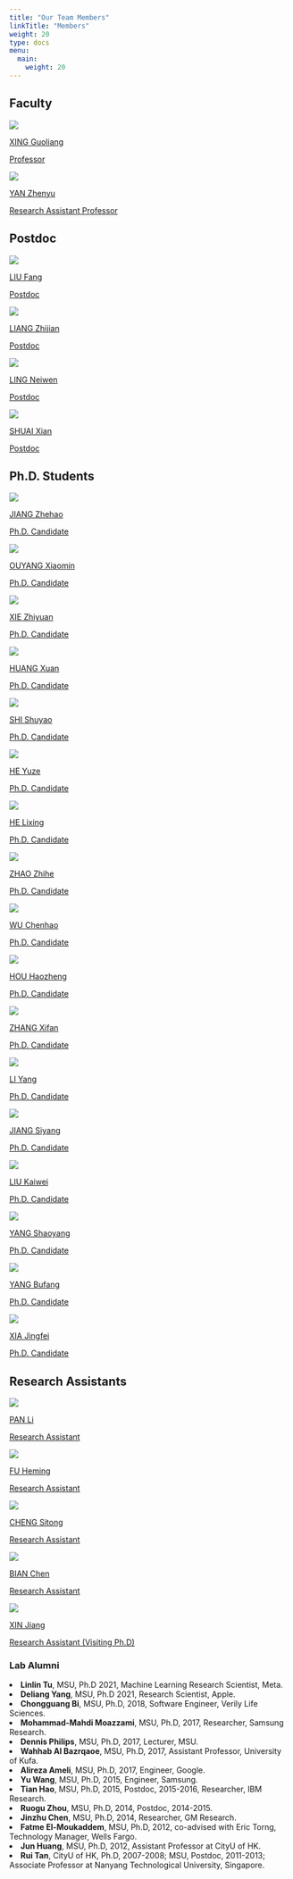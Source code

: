 ```yaml
---
title: "Our Team Members"
linkTitle: "Members"
weight: 20
type: docs
menu:
  main:
    weight: 20
---
```


## Faculty
<div class="members-block">
  <!-- ============== A block of a member ================= -->
  <a href="faculty/xing-guoliang">
    <div class="single-member wk-desk-4 wk-ipadp-4 wk-mobile-12 wk-tab-12">
      <div class="team-member-image">
        <img src="/images/members/XING-Guoliang.jpg">
      </div>
      <p class="name">
        XING Guoliang
      </p>
      <p class="position">
        Professor
      </p>
    </div>
  </a>
  <!-- ==================================================== -->
  <!-- ============== A block of a member ================= -->
  <a href="faculty/yan-zhenyu">
    <div class="single-member wk-desk-4 wk-ipadp-4 wk-mobile-12 wk-tab-12">
      <div class="team-member-image">
        <img src="/images/members/YAN-Zhenyu.jpg">
      </div>
      <p class="name">
        YAN Zhenyu
      </p>
      <p class="position">
         Research Assistant Professor
      </p>
    </div>
  </a >
  <!-- ==================================================== -->
</div>

## Postdoc

<div class="members-block">
  <!-- ============== A block of a member ================= -->
  <a href="postdoc/liu-fang">
    <div class="single-member wk-desk-4 wk-ipadp-4 wk-mobile-12 wk-tab-12">
      <div class="team-member-image">
        <img src="/images/members/LIU-Fang.jpg">
      </div>
      <p class="name">
        LIU Fang
      </p>
      <p class="position">
        Postdoc
      </p>
    </div>
  </a>
  <!-- ==================================================== -->
  <!-- ============== A block of a member ================= -->
  <a href="postdoc/liang-zhijian">
    <div class="single-member wk-desk-4 wk-ipadp-4 wk-mobile-12 wk-tab-12">
      <div class="team-member-image">
        <img src="/images/members/LIANG-Zhijian.jpg">
      </div>
      <p class="name">
        LIANG Zhijian
      </p>
      <p class="position">
        Postdoc
      </p>
    </div>
  </a>
  <!-- ==================================================== -->
  <!-- ============== A block of a member ================= -->
  <a href="postdoc/ling-neiwen">
    <div class="single-member wk-desk-4 wk-ipadp-4 wk-mobile-12 wk-tab-12">
      <div class="team-member-image">
        <img src="/images/members/LING-Neiwen.jpg">
      </div>
      <p class="name">
        LING Neiwen
      </p>
      <p class="position">
        Postdoc
      </p>
    </div>
  </a>
  <!-- ==================================================== -->
  <!-- ============== A block of a member ================= -->
  <a href="postdoc/shuai-xian">
    <div class="single-member wk-desk-4 wk-ipadp-4 wk-mobile-12 wk-tab-12">
      <div class="team-member-image">
        <img src="/images/members/SHUAI-Xian.jpg">
      </div>
      <p class="name">
        SHUAI Xian
      </p>
      <p class="position">
        Postdoc
      </p>
    </div>
  </a>
  <!-- ==================================================== -->
</div>

## Ph.D. Students

<div class="members-block">
  <!-- ============== A block of a member ================= -->
  <a href="phd/jiang-zhehao">
    <div class="single-member wk-desk-4 wk-ipadp-4 wk-mobile-12 wk-tab-12">
      <div class="team-member-image">
        <img src="/images/members/JIANG-Zhehao.jpg">
      </div>
      <p class="name">
        JIANG Zhehao
      </p>
      <p class="position">
        Ph.D. Candidate
      </p>
    </div>
  </a>
  <!-- ==================================================== -->
  <!-- ============== A block of a member ================= -->
  <a href="phd/ouyang-xiaomin">
    <div class="single-member wk-desk-4 wk-ipadp-4 wk-mobile-12 wk-tab-12">
      <div class="team-member-image">
        <img src="/images/members/OUYANG-Xiaomin.jpg">
      </div>
      <p class="name">
        OUYANG Xiaomin
      </p>
      <p class="position">
        Ph.D. Candidate
      </p>
    </div>
  </a>
  <!-- ==================================================== -->
  <!-- ============== A block of a member ================= -->
  <a href="phd/xie-zhiyuan">
    <div class="single-member wk-desk-4 wk-ipadp-4 wk-mobile-12 wk-tab-12">
      <div class="team-member-image">
        <img src="/images/members/XIE-Zhiyuan.jpg">
      </div>
      <p class="name">
        XIE Zhiyuan
      </p>
      <p class="position">
        Ph.D. Candidate
      </p>
    </div>
  </a>
  <!-- ==================================================== -->
  <!-- ============== A block of a member ================= -->
  <a href="phd/huang-xuan">
    <div class="single-member wk-desk-4 wk-ipadp-4 wk-mobile-12 wk-tab-12">
      <div class="team-member-image">
        <img src="/images/members/HUANG-Xuan.jpg">
      </div>
      <p class="name">
        HUANG Xuan
      </p>
      <p class="position">
        Ph.D. Candidate
      </p>
    </div>
  </a>
  <!-- ==================================================== -->
  <!-- ============== A block of a member ================= -->
  <a href="phd/shi-shuyao">
    <div class="single-member wk-desk-4 wk-ipadp-4 wk-mobile-12 wk-tab-12">
      <div class="team-member-image">
        <img src="/images/members/SHI-Shuyao.jpg">
      </div>
      <p class="name">
        SHI Shuyao
      </p>
      <p class="position">
        Ph.D. Candidate
      </p>
    </div>
  </a>
  <!-- ==================================================== -->
  <!-- ============== A block of a member ================= -->
  <a href="phd/he-yuze">
    <div class="single-member wk-desk-4 wk-ipadp-4 wk-mobile-12 wk-tab-12">
      <div class="team-member-image">
        <img src="/images/members/HE-Yuze.jpg">
      </div>
      <p class="name">
        HE Yuze
      </p>
      <p class="position">
        Ph.D. Candidate
      </p>
    </div>
  </a>
  <!-- ==================================================== -->
  <!-- ============== A block of a member ================= -->
  <a href="phd/he-lixing">
    <div class="single-member wk-desk-4 wk-ipadp-4 wk-mobile-12 wk-tab-12">
      <div class="team-member-image">
        <img src="/images/members/HE-Lixing.jpg">
      </div>
      <p class="name">
        HE Lixing
      </p>
      <p class="position">
        Ph.D. Candidate
      </p>
    </div>
  </a>
  <!-- ==================================================== -->
  <!-- ============== A block of a member ================= -->
  <a href="phd/zhao-zhihe">
    <div class="single-member wk-desk-4 wk-ipadp-4 wk-mobile-12 wk-tab-12">
      <div class="team-member-image">
        <img src="/images/members/ZHAO-Zhihe.jpg">
      </div>
      <p class="name">
        ZHAO Zhihe
      </p>
      <p class="position">
        Ph.D. Candidate
      </p>
    </div>
  </a>
  <!-- ==================================================== -->
  <!-- ============== A block of a member ================= -->
  <a href="phd/wu-chenhao">
    <div class="single-member wk-desk-4 wk-ipadp-4 wk-mobile-12 wk-tab-12">
      <div class="team-member-image">
        <img src="/images/members/WU-Chenhao.jpg">
      </div>
      <p class="name">
        WU Chenhao
      </p>
      <p class="position">
        Ph.D. Candidate
      </p>
    </div>
  </a>
  <!-- ==================================================== -->
  <!-- ============== A block of a member ================= -->
  <a href="phd/hou-haozheng">
    <div class="single-member wk-desk-4 wk-ipadp-4 wk-mobile-12 wk-tab-12">
      <div class="team-member-image">
        <img src="/images/members/HOU-Haozheng.jpg">
      </div>
      <p class="name">
        HOU Haozheng
      </p>
      <p class="position">
        Ph.D. Candidate
      </p>
    </div>
  </a>
  <!-- ==================================================== -->
  <!-- ============== A block of a member ================= -->
  <a href="phd/zhang-xifan">
    <div class="single-member wk-desk-4 wk-ipadp-4 wk-mobile-12 wk-tab-12">
      <div class="team-member-image">
        <img src="/images/members/ZHANG-Xifan.jpg">
      </div>
      <p class="name">
        ZHANG Xifan
      </p>
      <p class="position">
        Ph.D. Candidate
      </p>
    </div>
  </a>
  <!-- ==================================================== -->
  <!-- ============== A block of a member ================= -->
  <a href="phd/li-yang">
    <div class="single-member wk-desk-4 wk-ipadp-4 wk-mobile-12 wk-tab-12">
      <div class="team-member-image">
        <img src="/images/members/LI-Yang.jpg">
      </div>
      <p class="name">
        LI Yang
      </p>
      <p class="position">
        Ph.D. Candidate
      </p>
    </div>
  </a>
  <!-- ==================================================== -->
  <!-- ============== A block of a member ================= -->
  <a href="phd/jiang-siyang">
    <div class="single-member wk-desk-4 wk-ipadp-4 wk-mobile-12 wk-tab-12">
      <div class="team-member-image">
        <img src="/images/members/JIANG-Siyang.jpg">
      </div>
      <p class="name">
        JIANG Siyang
      </p>
      <p class="position">
        Ph.D. Candidate
      </p>
    </div>
  </a>
  <!-- ==================================================== -->
  <!-- ============== A block of a member ================= -->
  <a href="phd/liu-kaiwei">
    <div class="single-member wk-desk-4 wk-ipadp-4 wk-mobile-12 wk-tab-12">
      <div class="team-member-image">
        <img src="/images/members/LIU-Kaiwei.jpg">
      </div>
      <p class="name">
        LIU Kaiwei
      </p>
      <p class="position">
        Ph.D. Candidate
      </p>
    </div>
  </a>
  <!-- ==================================================== -->
  <!-- ============== A block of a member ================= -->
  <a href="phd/yang-shaoyang">
    <div class="single-member wk-desk-4 wk-ipadp-4 wk-mobile-12 wk-tab-12">
      <div class="team-member-image">
        <img src="/images/members/YANG-Shaoyang.jpg">
      </div>
      <p class="name">
        YANG Shaoyang
      </p>
      <p class="position">
        Ph.D. Candidate
      </p>
    </div>
  </a>
  <!-- ==================================================== -->
  <!-- ============== A block of a member ================= -->
  <a href="phd/yang-bufang">
    <div class="single-member wk-desk-4 wk-ipadp-4 wk-mobile-12 wk-tab-12">
      <div class="team-member-image">
        <img src="/images/members/YANG-Bufang.jpg">
      </div>
      <p class="name">
        YANG Bufang
      </p>
      <p class="position">
        Ph.D. Candidate
      </p>
    </div>
  </a>
  <!-- ==================================================== -->
  <!-- ============== A block of a member ================= -->
  <a href="phd/xia-jingfei">
    <div class="single-member wk-desk-4 wk-ipadp-4 wk-mobile-12 wk-tab-12">
      <div class="team-member-image">
        <img src="/images/members/XIA-Jingfei.jpg">
      </div>
      <p class="name">
        XIA Jingfei
      </p>
      <p class="position">
        Ph.D. Candidate
      </p>
    </div>
  </a>
  <!-- ==================================================== -->
</div>

## Research Assistants

<div class="members-block">
  <!-- ============== A block of a member ================= -->
  <a href="ra/pan-li">
    <div class="single-member wk-desk-4 wk-ipadp-4 wk-mobile-12 wk-tab-12">
      <div class="team-member-image">
        <img src="/images/members/PAN-Li.jpg">
      </div>
      <p class="name">
        PAN Li
      </p>
      <p class="position">
        Research Assistant
      </p>
    </div>
  </a>
  <!-- ==================================================== -->
  <!-- ============== A block of a member ================= -->
  <a href="ra/fu-heming">
    <div class="single-member wk-desk-4 wk-ipadp-4 wk-mobile-12 wk-tab-12">
      <div class="team-member-image">
        <img src="/images/members/FU-Heming.jpg">
      </div>
      <p class="name">
        FU Heming
      </p>
      <p class="position">
        Research Assistant
      </p>
    </div>
  </a>
  <!-- ==================================================== -->
  <!-- ============== A block of a member ================= -->
  <a href="ra/cheng-sitong">
    <div class="single-member wk-desk-4 wk-ipadp-4 wk-mobile-12 wk-tab-12">
      <div class="team-member-image">
        <img src="/images/members/CHENG-Sitong.jpg">
      </div>
      <p class="name">
        CHENG Sitong
      </p>
      <p class="position">
        Research Assistant
      </p>
    </div>
  </a>
  <!-- ==================================================== -->
  <!-- ============== A block of a member ================= -->
  <a href="ra/bian-chen">
    <div class="single-member wk-desk-4 wk-ipadp-4 wk-mobile-12 wk-tab-12">
      <div class="team-member-image">
        <img src="/images/members/BIAN-Chen.jpg">
      </div>
      <p class="name">
        BIAN Chen
      </p>
      <p class="position">
        Research Assistant
      </p>
    </div>
  </a>
  <!-- ==================================================== -->
  <!-- ============== A block of a member ================= -->
  <a href="ra/xin-jiang">
    <div class="single-member wk-desk-4 wk-ipadp-4 wk-mobile-12 wk-tab-12">
      <div class="team-member-image">
        <img src="/images/members/XIN-Jiang.jpg">
      </div>
      <p class="name">
        XIN Jiang
      </p>
      <p class="position">
        Research Assistant
        (Visiting Ph.D)
      </p>
    </div>
  </a>
  <!-- ==================================================== -->
</div>

### Lab Alumni
<li><b>Linlin Tu</b>, MSU, Ph.D 2021, Machine Learning Research Scientist, Meta.</li>
                            <li><b>Deliang Yang</b>, MSU, Ph.D 2021, Research Scientist, Apple.</li>
                            <li><b>Chongguang Bi</b>, MSU, Ph.D, 2018, Software Engineer, Verily Life Sciences.</li>
                            <li><b>Mohammad-Mahdi Moazzami</b>, MSU, Ph.D, 2017, Researcher, Samsung Research.</li>
                            <li><b>Dennis Philips</b>, MSU, Ph.D, 2017, Lecturer, MSU.</li>
                            <li><b>Wahhab Al Bazrqaoe</b>, MSU, Ph.D, 2017, Assistant Professor, University of Kufa.</li>
                            <li><b>Alireza Ameli</b>, MSU, Ph.D, 2017, Engineer, Google.</li>
                            <li><b>Yu Wang</b>, MSU, Ph.D, 2015, Engineer, Samsung.</li>
                            <li><b>Tian Hao</b>, MSU, Ph.D, 2015, Postdoc, 2015-2016, Researcher, IBM Research.</li>
                            <li><b>Ruogu Zhou</b>, MSU, Ph.D, 2014, Postdoc, 2014-2015.</li>
                            <li><b>Jinzhu Chen</b>, MSU, Ph.D, 2014, Researcher, GM Research.</li>
                            <li><b>Fatme El-Moukaddem</b>, MSU, Ph.D, 2012, co-advised with Eric Torng, Technology Manager, Wells Fargo.</li>
                            <li><b>Jun Huang</b>, MSU, Ph.D, 2012, Assistant Professor at CityU of HK.</li>
                            <li><b>Rui Tan</b>, CityU of HK, Ph.D, 2007-2008; MSU, Postdoc, 2011-2013; Associate Professor at Nanyang Technological University, Singapore.</li>
                        